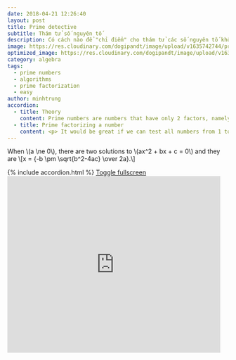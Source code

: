 ```yaml
---
date: 2018-04-21 12:26:40
layout: post
title: Prime detective
subtitle: Thám tử số nguyên tố
description: Có cách nào để "chỉ điểm" cho thám tử các số nguyên tố không?
image: https://res.cloudinary.com/dogipandt/image/upload/v1635742744/prime-number_afe8xw.png
optimized_image: https://res.cloudinary.com/dogipandt/image/upload/v1635742744/prime-number_afe8xw.png
category: algebra
tags:
  - prime numbers
  - algorithms
  - prime factorization
  - easy
author: minhtrung
accordion:
  - title: Theory
    content: Prime numbers are numbers that have only 2 factors, namely 1 and themselves.
  - title: Prime factorizing a number
    content: <p> It would be great if we can test all numbers from 1 to the number \(n\) itself, but that would be unnecessary. In order to know if a number is a prime or not, we only have to test all the prime numbers from 2 to \( \sqrt{n}\). <p> The reason is that, \(n\) cannot have 2 prime factors \(p,q\) greater than \(\sqrt{n}\), other wise, \(n=pq > \sqrt(n)^2\), a contradiction. Therefore, if \(n\) is not a prime number, then it has at least one prime factor less than \(\sqrt{n}\)
---
```

<head>
  <meta charset="utf-8">
  <meta name="viewport" content="width=device-width">
  <title>MathJax example</title>
  <script src="https://polyfill.io/v3/polyfill.min.js?features=es6"></script>
  <script id="MathJax-script" async
          src="https://cdn.jsdelivr.net/npm/mathjax@3/es5/tex-mml-chtml.js">
  </script>
</head>
<p> When \(a \ne 0\), there are two solutions to \(ax^2 + bx + c = 0\) and they are \[x = {-b \pm \sqrt{b^2-4ac} \over 2a}.\]</p>
{% include accordion.html %}
<a href="https://scratch.mit.edu/projects/566529696/fullscreen/">Toggle fullscreen </a>
<iframe src="https://scratch.mit.edu/projects/566529696/embed" allowtransparency="true" width="485" height="402" frameborder="0" scrolling="no" allowfullscreen></iframe>